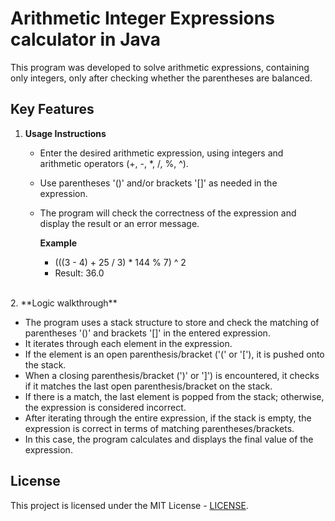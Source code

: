 # Arithmetic Integer Expressions calculator in Java

This program was developed to solve arithmetic expressions, containing only integers, only after checking whether the parentheses are balanced.

## Key Features

1. **Usage Instructions**

   - Enter the desired arithmetic expression, using integers and arithmetic operators (+, -, *, /, %, ^).
   - Use parentheses '()' and/or brackets '[]' as needed in the expression.
   - The program will check the correctness of the expression and display the result or an error message.

     **Example**
      - (((3 - 4) + 25 / 3) * 144 % 7) ^ 2
      - Result: 36.0

<br>
2. **Logic walkthrough**<br>

   - The program uses a stack structure to store and check the matching of parentheses '()' and brackets '[]' in the entered expression.
   - It iterates through each element in the expression.
   - If the element is an open parenthesis/bracket ('(' or '['), it is pushed onto the stack.
   - When a closing parenthesis/bracket (')' or ']') is encountered, it checks if it matches the last open parenthesis/bracket on the stack.
   - If there is a match, the last element is popped from the stack; otherwise, the expression is considered incorrect.
   - After iterating through the entire expression, if the stack is empty, the expression is correct in terms of matching parentheses/brackets.
   - In this case, the program calculates and displays the final value of the expression.

## License

This project is licensed under the MIT License - [LICENSE](https://github.com/Guilherme-Lotaif/JavaExpressionCalculator/blob/main/LICENSE).
